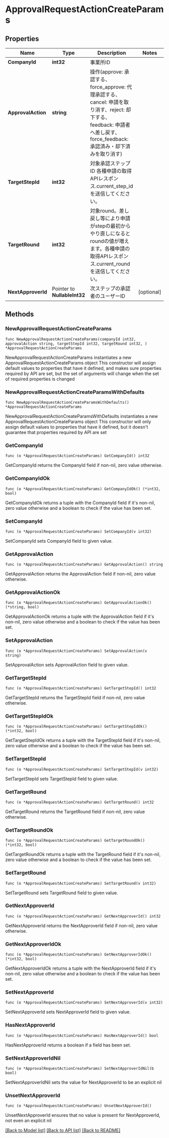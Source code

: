# ApprovalRequestActionCreateParams

## Properties

Name | Type | Description | Notes
------------ | ------------- | ------------- | -------------
**CompanyId** | **int32** | 事業所ID | 
**ApprovalAction** | **string** | 操作(approve: 承認する、force_approve: 代理承認する、cancel: 申請を取り消す、reject: 却下する、feedback: 申請者へ差し戻す、force_feedback: 承認済み・却下済みを取り消す) | 
**TargetStepId** | **int32** | 対象承認ステップID 各種申請の取得APIレスポンス.current_step_idを送信してください。 | 
**TargetRound** | **int32** | 対象round。差し戻し等により申請がstepの最初からやり直しになるとroundの値が増えます。各種申請の取得APIレスポンス.current_roundを送信してください。 | 
**NextApproverId** | Pointer to **NullableInt32** | 次ステップの承認者のユーザーID | [optional] 

## Methods

### NewApprovalRequestActionCreateParams

`func NewApprovalRequestActionCreateParams(companyId int32, approvalAction string, targetStepId int32, targetRound int32, ) *ApprovalRequestActionCreateParams`

NewApprovalRequestActionCreateParams instantiates a new ApprovalRequestActionCreateParams object
This constructor will assign default values to properties that have it defined,
and makes sure properties required by API are set, but the set of arguments
will change when the set of required properties is changed

### NewApprovalRequestActionCreateParamsWithDefaults

`func NewApprovalRequestActionCreateParamsWithDefaults() *ApprovalRequestActionCreateParams`

NewApprovalRequestActionCreateParamsWithDefaults instantiates a new ApprovalRequestActionCreateParams object
This constructor will only assign default values to properties that have it defined,
but it doesn't guarantee that properties required by API are set

### GetCompanyId

`func (o *ApprovalRequestActionCreateParams) GetCompanyId() int32`

GetCompanyId returns the CompanyId field if non-nil, zero value otherwise.

### GetCompanyIdOk

`func (o *ApprovalRequestActionCreateParams) GetCompanyIdOk() (*int32, bool)`

GetCompanyIdOk returns a tuple with the CompanyId field if it's non-nil, zero value otherwise
and a boolean to check if the value has been set.

### SetCompanyId

`func (o *ApprovalRequestActionCreateParams) SetCompanyId(v int32)`

SetCompanyId sets CompanyId field to given value.


### GetApprovalAction

`func (o *ApprovalRequestActionCreateParams) GetApprovalAction() string`

GetApprovalAction returns the ApprovalAction field if non-nil, zero value otherwise.

### GetApprovalActionOk

`func (o *ApprovalRequestActionCreateParams) GetApprovalActionOk() (*string, bool)`

GetApprovalActionOk returns a tuple with the ApprovalAction field if it's non-nil, zero value otherwise
and a boolean to check if the value has been set.

### SetApprovalAction

`func (o *ApprovalRequestActionCreateParams) SetApprovalAction(v string)`

SetApprovalAction sets ApprovalAction field to given value.


### GetTargetStepId

`func (o *ApprovalRequestActionCreateParams) GetTargetStepId() int32`

GetTargetStepId returns the TargetStepId field if non-nil, zero value otherwise.

### GetTargetStepIdOk

`func (o *ApprovalRequestActionCreateParams) GetTargetStepIdOk() (*int32, bool)`

GetTargetStepIdOk returns a tuple with the TargetStepId field if it's non-nil, zero value otherwise
and a boolean to check if the value has been set.

### SetTargetStepId

`func (o *ApprovalRequestActionCreateParams) SetTargetStepId(v int32)`

SetTargetStepId sets TargetStepId field to given value.


### GetTargetRound

`func (o *ApprovalRequestActionCreateParams) GetTargetRound() int32`

GetTargetRound returns the TargetRound field if non-nil, zero value otherwise.

### GetTargetRoundOk

`func (o *ApprovalRequestActionCreateParams) GetTargetRoundOk() (*int32, bool)`

GetTargetRoundOk returns a tuple with the TargetRound field if it's non-nil, zero value otherwise
and a boolean to check if the value has been set.

### SetTargetRound

`func (o *ApprovalRequestActionCreateParams) SetTargetRound(v int32)`

SetTargetRound sets TargetRound field to given value.


### GetNextApproverId

`func (o *ApprovalRequestActionCreateParams) GetNextApproverId() int32`

GetNextApproverId returns the NextApproverId field if non-nil, zero value otherwise.

### GetNextApproverIdOk

`func (o *ApprovalRequestActionCreateParams) GetNextApproverIdOk() (*int32, bool)`

GetNextApproverIdOk returns a tuple with the NextApproverId field if it's non-nil, zero value otherwise
and a boolean to check if the value has been set.

### SetNextApproverId

`func (o *ApprovalRequestActionCreateParams) SetNextApproverId(v int32)`

SetNextApproverId sets NextApproverId field to given value.

### HasNextApproverId

`func (o *ApprovalRequestActionCreateParams) HasNextApproverId() bool`

HasNextApproverId returns a boolean if a field has been set.

### SetNextApproverIdNil

`func (o *ApprovalRequestActionCreateParams) SetNextApproverIdNil(b bool)`

 SetNextApproverIdNil sets the value for NextApproverId to be an explicit nil

### UnsetNextApproverId
`func (o *ApprovalRequestActionCreateParams) UnsetNextApproverId()`

UnsetNextApproverId ensures that no value is present for NextApproverId, not even an explicit nil

[[Back to Model list]](../README.md#documentation-for-models) [[Back to API list]](../README.md#documentation-for-api-endpoints) [[Back to README]](../README.md)


